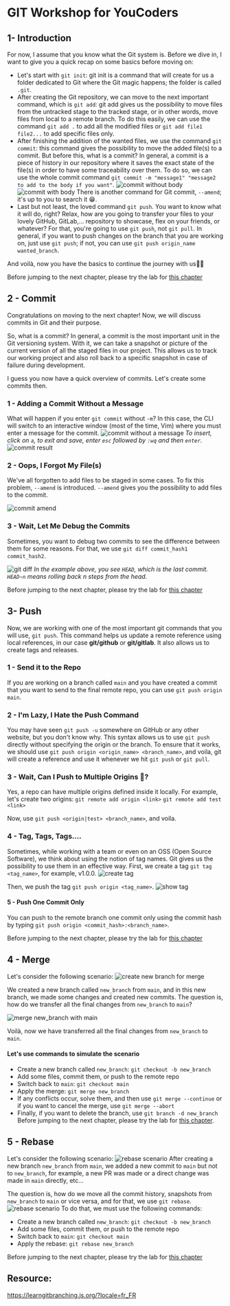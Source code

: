 # GIT Workshop for YouCoders
<!-- commit
push
merge
rebase
reset
PR -->

## 1- Introduction

For now, I assume that you know what the Git system is. Before we dive in, I want to give you a quick recap on some basics before moving on:
- Let's start with ```git init```:
git init is a command that will create for us a folder dedicated to Git where the Git magic happens; the folder is called ```.git```.
- After creating the Git repository, we can move to the next important command, which is ```git add```:
git add gives us the possibility to move files from the untracked stage to the tracked stage, or in other words, move files from local to a remote branch. To do this easily, we can use the command ```git add .``` to add all the modified files or ```git add file1 file2...``` to add specific files only.
- After finishing the addition of the wanted files, we use the command ```git commit```: this command gives the possibility to move the added file(s) to a commit. But before this, what is a commit? In general, a commit is a piece of history in our repository where it saves the exact state of the file(s) in order to have some traceability over them. To do so, we can use the whole commit command ```git commit -m "message1" "message2 to add to the body if you want"```.
![commit without body](./assets/commit_1.png)
![commit with body](./assets/commit_2.png)
There is another command for Git commit, ``--amend``; it's up to you to search it 😁.
- Last but not least, the loved command ```git push```. You want to know what it will do, right? Relax, how are you going to transfer your files to your lovely GitHub, GitLab,... repository to showcase, flex on your friends, or whatever? For that, you're going to use ```git push```, not ```git pull```. In general, if you want to push changes on the branch that you are working on, just use ```git push```; if not, you can use ```git push origin_name wanted_branch```.

And voilà, now you have the basics to continue the journey with us👍🏻

Before jumping to the next chapter, please try the lab for [this chapter](./lab-intro)


## 2 - Commit

Congratulations on moving to the next chapter! Now, we will discuss commits in Git and their purpose.

So, what is a commit? In general, a commit is the most important unit in the Git versioning system. With it, we can take a snapshot or picture of the current version of all the staged files in our project. This allows us to track our working project and also roll back to a specific snapshot in case of failure during development.

I guess you now have a quick overview of commits. Let's create some commits then.

### 1 - Adding a Commit Without a Message

What will happen if you enter `git commit` without `-m`? In this case, the CLI will switch to an interactive window (most of the time, Vim) where you must enter a message for the commit.
![commit without a message](./assets/commit1.png)
*To insert, click on `a`, to exit and save, enter `esc` followed by `:wq` and then `enter`.*
![commit result](./assets/commit2.png)

### 2 - Oops, I Forgot My File(s)

We've all forgotten to add files to be staged in some cases. To fix this problem, `--amend` is introduced. `--amend` gives you the possibility to add files to the commit.

![commit amend](./assets/commit3.png)

### 3 - Wait, Let Me Debug the Commits

Sometimes, you want to debug two commits to see the difference between them for some reasons. For that, we use `git diff commit_hash1 commit_hash2`.

![git diff](./assets/commit4.png)
*In the example above, you see `HEAD`, which is the last commit. `HEAD~n` means rolling back n steps from the head.*

Before jumping to the next chapter, please try the lab for [this chapter](./lab-commit)


## 3- Push
Now, we are working with one of the most important git commands that you will use, `git push`. This command helps us update a remote reference using local references, in our case **git/github** or **git/gitlab**. It also allows us to create tags and releases.

### 1 - Send it to the Repo

If you are working on a branch called `main` and you have created a commit that you want to send to the final remote repo, you can use `git push origin main`.

### 2 - I'm Lazy, I Hate the Push Command

You may have seen `git push -u` somewhere on GitHub or any other website, but you don't know why. This syntax allows us to use `git push` directly without specifying the origin or the branch. To ensure that it works, we should use `git push origin <origin_name> <branch_name>`, and voila, git will create a reference and use it whenever we hit `git push` or `git pull`.

### 3 - Wait, Can I Push to Multiple Origins 🧐?

Yes, a repo can have multiple origins defined inside it locally. For example, let's create two origins:
`git remote add origin <link>`
`git remote add test <link>`

Now, use `git push <origin|test> <branch_name>`, and voila.

### 4 - Tag, Tags, Tags....

Sometimes, while working with a team or even on an OSS (Open Source Software), we think about using the notion of tag names. Git gives us the possibility to use them in an effective way. First, we create a tag `git tag <tag_name>`, for example, v1.0.0.
![create tag](./assets/psuh2.png)

Then, we push the tag `git push origin <tag_name>`.
![show tag](./assets/push1.png)

#### 5 - Push One Commit Only

You can push to the remote branch one commit only using the commit hash by typing `git push origin <commit_hash>:<branch_name>`.

Before jumping to the next chapter, please try the lab for [this chapter](./lab-push)


## 4 - Merge

Let's consider the following scenario:
![create new branch for merge](./assets/merge1.png)

We created a new branch called `new_branch` from `main`, and in this new branch, we made some changes and created new commits. The question is, how do we transfer all the final changes from `new_branch` to `main`?

![merge new_branch with main](./assets/merge2.png)

Voilà, now we have transferred all the final changes from `new_branch` to `main`.

#### Let's use commands to simulate the scenario

 - Create a new branch called `new_branch`: `git checkout -b new_branch`
 - Add some files, commit them, or push to the remote repo
 - Switch back to `main`: `git checkout main`
 - Apply the merge: `git merge new_branch`
 - If any conflicts occur, solve them, and then use `git merge --continue` or if you want to cancel the merge, use `git merge --abort`
 - Finally, if you want to delete the branch, use `git branch -d new_branch`
Before jumping to the next chapter, please try the lab for [this chapter](./lab-merge).


## 5 - Rebase

Let's consider the following scenario:
![rebase scenario](./assets/rebase1.png)
After creating a new branch `new_branch` from `main`, we added a new commit to `main` but not to `new_branch`, for example, a new PR was made or a direct change was made in `main` directly, etc...

The question is, how do we move all the commit history, snapshots from `new_branch` to `main` or vice versa, and for that, we use `git rebase`.
![rebase scenario](./assets/rebase2.png)
To do that, we must use the following commands:
- Create a new branch called `new_branch`: `git checkout -b new_branch`
 - Add some files, commit them, or push to the remote repo
 - Switch back to `main`: `git checkout main`
 - Apply the rebase: `git rebase new_branch`

Before jumping to the next chapter, please try the lab for [this chapter](./lab-rebase)

## Resource:
https://learngitbranching.js.org/?locale=fr_FR